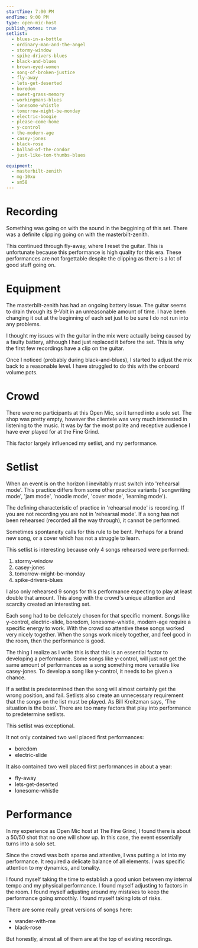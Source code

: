 ```yaml
---
startTime: 7:00 PM
endTime: 9:00 PM
type: open-mic-host
publish_notes: true
setlist:
  - blues-in-a-bottle
  - ordinary-man-and-the-angel
  - stormy-window
  - spike-drivers-blues
  - black-and-blues
  - brown-eyed-women
  - song-of-broken-justice
  - fly-away
  - lets-get-deserted
  - boredom
  - sweet-grass-memory
  - workingmans-blues
  - lonesome-whistle
  - tomorrow-might-be-monday
  - electric-boogie
  - please-come-home
  - y-control
  - the-modern-age
  - casey-jones
  - black-rose
  - ballad-of-the-condor
  - just-like-tom-thumbs-blues

equipment:
  - masterbilt-zenith
  - mg-10xu
  - sm58
---
```


# 

# Recording

Something was going on with the sound in the beggining of this set.
There was a definite clipping going on with the masterbilt-zenith.

This continued through fly-away, where I reset the guitar.
This is unfortunate because this performance is high quality for this era.
These performances are not forgettable despite the clipping as there is a lot of good stuff going on.

# Equipment

The masterbilt-zenith has had an ongoing battery issue.
The guitar seems to drain through its 9-Volt in an unreasonable amount of time.
I have been changing it out at the beginning of each set just to be sure I do not run into any problems.

I thought my issues with the guitar in the mix were actually being caused by a faulty battery, although I had just replaced it before the set.
This is why the first few recordings have a clip on the guitar.

Once I noticed (probably during black-and-blues), I started to adjust the mix back to a reasonable level.
I have struggled to do this with the onboard volume pots.

# Crowd

There were no participants at this Open Mic, so it turned into a solo set.
The shop was pretty empty, however the clientele was very much interested in listening to the music.
It was by far the most polite and receptive audience I have ever played for at the Fine Grind.

This factor largely influenced my setlist, and my performance.

# Setlist

When an event is on the horizon I inevitably must switch into 'rehearsal mode'.
This practice differs from some other practice variants ('songwriting mode', 'jam mode', 'noodle mode', 'cover mode', 'learning mode').

The defining characteristic of practice in 'rehearsal mode' is recording.
If you are not recording you are not in 'rehearsal mode'.
If a song has not been rehearsed (recorded all the way through), it cannot be performed.

Sometimes spontaneity calls for this rule to be bent.
Perhaps for a brand new song, or a cover which has not a struggle to learn.

This setlist is interesting because only 4 songs rehearsed were performed:
1. stormy-window
2. casey-jones
3. tomorrow-might-be-monday
4. spike-drivers-blues

I also only rehearsed 9 songs for this performance expecting to play at least double that amount.
This along with the crowd's unique attention and scarcity created an interesting set.

Each song had to be delicately chosen for that specific moment.
Songs like y-control, electric-slide, boredom, lonesome-whistle, modern-age require a specific energy to work.
With the crowd so attentive these songs worked very nicely together.
When the songs work nicely together, and feel good in the room, then the performance is good.

The thing I realize as I write this is that this is an essential factor to developing a performance.
Some songs like y-control, will just not get the same amount of performances as a song something more versatile like casey-jones.
To develop a song like y-control, it needs to be given a chance.

If a setlist is predetermined then the song will almost certainly get the wrong position, and fail.
Setlists also create an unnecessary requirement that the songs on the list must be played.
As Bill Kreitzman says, 'The situation is the boss'.
There are too many factors that play into performance to predetermine setlists.

This setlist was exceptional.

It not only contained two well placed first performances:
  - boredom
  - electric-slide

It also contained two well placed first performances in about a year:
  - fly-away
  - lets-get-deserted
  - lonesome-whistle

# Performance

In my experience as Open Mic host at The Fine Grind, I found there is about a 50/50 shot that no one will show up.
In this case, the event essentially turns into a solo set.

Since the crowd was both sparse and attentive, I was putting a lot into my performance.
It required a delicate balance of all elements.
I was specific attention to my dynamics, and tonality.

I found myself taking the time to establish a good union between my internal tempo and my physical performance.
I found myself adjusting to factors in the room.
I found myself adjusting around my mistakes to keep the performance going smoothly.
I found myself taking lots of risks.

There are some really great versions of songs here:
* wander-with-me
* black-rose

But honestly, almost all of them are at the top of existing recordings.
